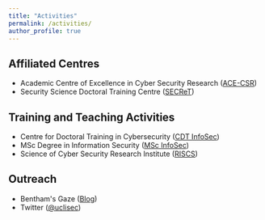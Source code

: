 ```yaml
---
title: "Activities"
permalink: /activities/
author_profile: true
---
```


## Affiliated Centres

- Academic Centre of Excellence in Cyber Security Research ([ACE-CSR](https://www.ucl.ac.uk/cybersecurity-centre-of-excellence/))
- Security Science Doctoral Training Centre ([SECReT](http://www.ucl.ac.uk/secret/homepage))

## Training and Teaching Activities

- Centre for Doctoral Training in Cybersecurity ([CDT InfoSec](https://www.ucl.ac.uk/cybersecurity-cdt/))
- MSc Degree in Information Security ([MSc InfoSec](https://www.ucl.ac.uk/computer-science/study/postgraduate-taught/information-security-msc))
- Science of Cyber Security Research Institute ([RISCS](https://www.riscs.org.uk/))

## Outreach

- Bentham's Gaze ([Blog](https://benthamsgaze.org/))
- Twitter ([@uclisec](https://twitter.com/uclisec))
